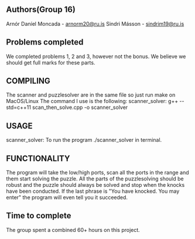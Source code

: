 ## Authors(Group 16)
Arnór Daníel Moncada - arnorm20@ru.is
Sindri Másson - sindrim19@ru.is
## Problems completed
We completed problems 1, 2 and 3, however not the bonus. We believe we should get full marks for these parts.
## COMPILING
The scanner and puzzlesolver are in the same file so just run make on MacOS/Linux
The command I use is the following:
scanner_solver:
	g++ --std=c++11 scan_then_solve.cpp -o scanner_solver
## USAGE
scanner_solver:
    To run the program ./scanner_solver <severIp> <lowPort> <highPort> in terminal.
## FUNCTIONALITY
The program will take the low/high ports, scan all the ports in the range and them start solving the puzzle. All the parts of the puzzlesolving should be robust and the puzzle should always be solved and stop when the knocks have been conducted. If the last phrase is "You have knocked. You may enter" the program will even tell you it succeeded.
## Time to complete
The group spent a combined 60+ hours on this project.
